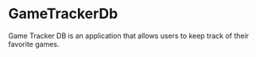# GameTrackerDb

Game Tracker DB is an application that allows users to keep track of their favorite games.
